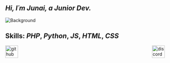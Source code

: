 ## *Hi, I´m Junai, a Junior Dev.*

![Background](https://i.pinimg.com/originals/d4/c1/7d/d4c17d48d9e0a5ac9986887163f435ec.jpg)

## Skills: *PHP*, *Python*, *JS*, *HTML*, *CSS*



[<img align=left src='https://cdn.jsdelivr.net/npm/simple-icons@3.0.1/icons/github.svg' alt='github' height='40'>](https://github.com/Lzyen) 
[<img align=right src='https://cdn.jsdelivr.net/npm/simple-icons@3.0.1/icons/discord.svg' alt='discord' height='40'>](https://discord.gg/CPWprcth84)  



